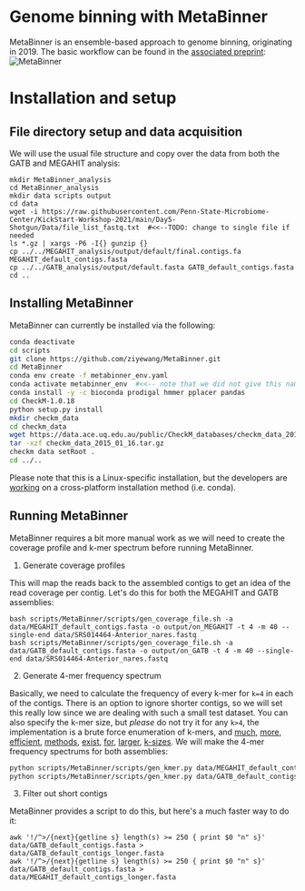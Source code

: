 # Genome binning with MetaBinner

MetaBinner is an ensemble-based approach to genome binning, originating in 2019. The basic workflow can be found in the [associated preprint](https://www.biorxiv.org/content/10.1101/2021.07.25.453671v1):
![MetaBinner](https://user-images.githubusercontent.com/6362936/128402144-07f5135e-d36f-4cc7-b2eb-a6e6f1019919.PNG)

# Installation and setup

## File directory setup and data acquisition
We will use the usual file structure and copy over the data from both the GATB and MEGAHIT analysis:
```
mkdir MetaBinner_analysis
cd MetaBinner_analysis
mkdir data scripts output
cd data
wget -i https://raw.githubusercontent.com/Penn-State-Microbiome-Center/KickStart-Workshop-2021/main/Day5-Shotgun/Data/file_list_fastq.txt  #<<--TODO: change to single file if needed
ls *.gz | xargs -P6 -I{} gunzip {}
cp ../../MEGAHIT_analysis/output/default/final.contigs.fa MEGAHIT_default_contigs.fasta
cp ../../GATB_analysis/output/default.fasta GATB_default_contigs.fasta
cd ..
```

## Installing MetaBinner
MetaBinner can currently be installed via the following:
```bash
conda deactivate
cd scripts
git clone https://github.com/ziyewang/MetaBinner.git
cd MetaBinner
conda env create -f metabinner_env.yaml
conda activate metabinner_env  #<<-- note that we did not give this name to the environment; the name is contained in the yaml file itself.
conda install -y -c bioconda prodigal hmmer pplacer pandas
cd CheckM-1.0.18
python setup.py install
mkdir checkm_data
cd checkm_data
wget https://data.ace.uq.edu.au/public/CheckM_databases/checkm_data_2015_01_16.tar.gz
tar -xzf checkm_data_2015_01_16.tar.gz 
checkm data setRoot .
cd ../..
```
Please note that this is a Linux-specific installation, but the developers are [working](https://github.com/ziyewang/MetaBinner/issues/4) on a cross-platform installation method (i.e. conda).

## Running MetaBinner
MetaBinner requires a bit more manual work as we will need to create the coverage profile and k-mer spectrum before running MetaBinner.

1. Generate coverage profiles

This will map the reads back to the assembled contigs to get an idea of the read coverage per contig. Let's do this for both the MEGAHIT and GATB assemblies:
```
bash scripts/MetaBinner/scripts/gen_coverage_file.sh -a data/MEGAHIT_default_contigs.fasta -o output/on_MEGAHIT -t 4 -m 40 --single-end data/SRS014464-Anterior_nares.fastq
bash scripts/MetaBinner/scripts/gen_coverage_file.sh -a data/GATB_default_contigs.fasta -o output/on_GATB -t 4 -m 40 --single-end data/SRS014464-Anterior_nares.fastq
```

2. Generate 4-mer frequency spectrum

Basically, we need to calculate the frequency of every k-mer for `k=4` in each of the contigs. There is an option to ignore shorter contigs, so we will set this really low 
since we are dealing with such a small test dataset. You can also specify the k-mer size, but _please_ do not try it for any `k>4`, the implementation is a brute force enumeration of k-mers, and [much](https://gatb.inria.fr/software/dsk/), [more](http://www.genome.umd.edu/jellyfish.html), [efficient](https://khmer.readthedocs.io/en/latest/), [methods](https://github.com/refresh-bio/KMC), [exist](https://github.com/uni-halle/gerbil), [for](https://github.com/pmelsted/BFCounter), [larger](https://sourceforge.net/projects/kanalyze/), [k-sizes](http://grafia.cs.ucsb.edu/msp/download.html).
We will make the 4-mer frequency spectrums for both assemblies:
```bash
python scripts/MetaBinner/scripts/gen_kmer.py data/MEGAHIT_default_contigs.fasta 250 4
python scripts/MetaBinner/scripts/gen_kmer.py data/GATB_default_contigs.fasta 250 4
```

3. Filter out short contigs

MetaBinner provides a script to do this, but here's a much faster way to do it:
```
awk '!/^>/{next}{getline s} length(s) >= 250 { print $0 "n" s}' data/GATB_default_contigs.fasta > data/GATB_default_contigs_longer.fasta
awk '!/^>/{next}{getline s} length(s) >= 250 { print $0 "n" s}' data/GATB_default_contigs.fasta > data/MEGAHIT_default_contigs_longer.fasta
```
